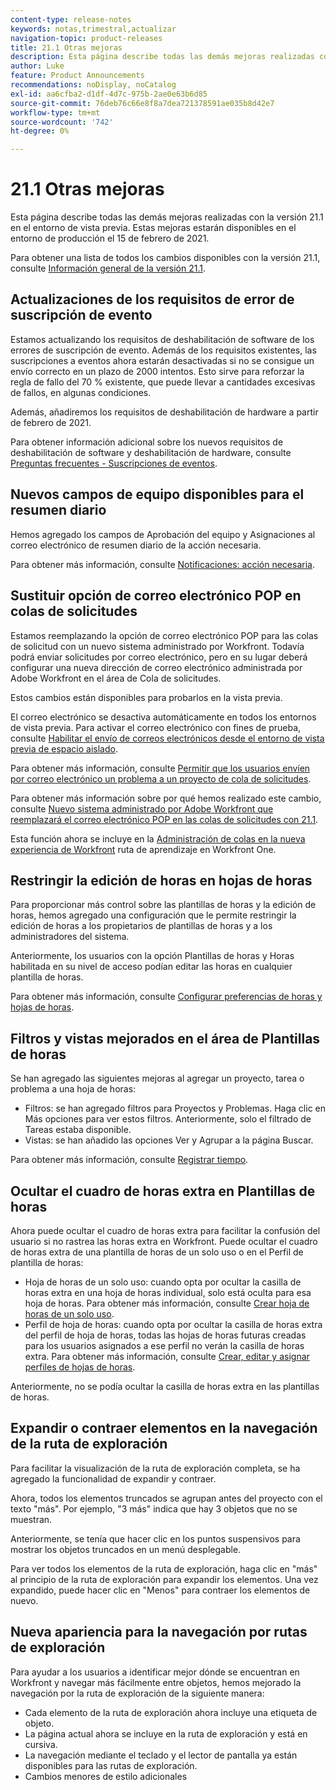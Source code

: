 ```yaml
---
content-type: release-notes
keywords: notas,trimestral,actualizar
navigation-topic: product-releases
title: 21.1 Otras mejoras
description: Esta página describe todas las demás mejoras realizadas con la versión 21.1 en el entorno de vista previa. Estas mejoras estarán disponibles en el entorno de producción el 15 de febrero de 2021.
author: Luke
feature: Product Announcements
recommendations: noDisplay, noCatalog
exl-id: aa6cfba2-d1df-4d7c-975b-2ae0e63b6d85
source-git-commit: 76deb76c66e8f8a7dea721378591ae035b8d42e7
workflow-type: tm+mt
source-wordcount: '742'
ht-degree: 0%

---
```


# 21.1 Otras mejoras

Esta página describe todas las demás mejoras realizadas con la versión 21.1 en el entorno de vista previa. Estas mejoras estarán disponibles en el entorno de producción el 15 de febrero de 2021.

Para obtener una lista de todos los cambios disponibles con la versión 21.1, consulte [Información general de la versión 21.1](../../../product-announcements/product-releases/21.1-release-activity/21-1-release-overview.md).

## Actualizaciones de los requisitos de error de suscripción de evento

Estamos actualizando los requisitos de deshabilitación de software de los errores de suscripción de evento. Además de los requisitos existentes, las suscripciones a eventos ahora estarán desactivadas si no se consigue un envío correcto en un plazo de 2000 intentos. Esto sirve para reforzar la regla de fallo del 70 % existente, que puede llevar a cantidades excesivas de fallos, en algunas condiciones.

Además, añadiremos los requisitos de deshabilitación de hardware a partir de febrero de 2021.

Para obtener información adicional sobre los nuevos requisitos de deshabilitación de software y deshabilitación de hardware, consulte [Preguntas frecuentes - Suscripciones de eventos](../../../wf-api/general/event-subs-faq.md).

## Nuevos campos de equipo disponibles para el resumen diario

Hemos agregado los campos de Aprobación del equipo y Asignaciones al correo electrónico de resumen diario de la acción necesaria.

Para obtener más información, consulte [Notificaciones: acción necesaria](../../../workfront-basics/using-notifications/notifications-action-needed.md).

## Sustituir opción de correo electrónico POP en colas de solicitudes

Estamos reemplazando la opción de correo electrónico POP para las colas de solicitud con un nuevo sistema administrado por Workfront. Todavía podrá enviar solicitudes por correo electrónico, pero en su lugar deberá configurar una nueva dirección de correo electrónico administrada por Adobe Workfront en el área de Cola de solicitudes.

Estos cambios están disponibles para probarlos en la vista previa.

El correo electrónico se desactiva automáticamente en todos los entornos de vista previa. Para activar el correo electrónico con fines de prueba, consulte [Habilitar el envío de correos electrónicos desde el entorno de vista previa de espacio aislado](../../../workfront-basics/using-notifications/enable-delivery-emails-from-preview-sandbox-environment.md).

Para obtener más información, consulte [Permitir que los usuarios envíen por correo electrónico un problema a un proyecto de cola de solicitudes](/help/quicksilver/manage-work/requests/create-requests/enable-email-issues-into-projects.md).

Para obtener más información sobre por qué hemos realizado este cambio, consulte [Nuevo sistema administrado por Adobe Workfront que reemplazará el correo electrónico POP en las colas de solicitudes con 21.1](../../../product-announcements/announcements/announcement-archive/pop-removal-request-queue.md).

Esta función ahora se incluye en la [Administración de colas en la nueva experiencia de Workfront](https://one.workfront.com/s/learningpath4/queue-management-MCYCJRWK36QZBP7PGMNDMSPRN3LE) ruta de aprendizaje en Workfront One.

## Restringir la edición de horas en hojas de horas

Para proporcionar más control sobre las plantillas de horas y la edición de horas, hemos agregado una configuración que le permite restringir la edición de horas a los propietarios de plantillas de horas y a los administradores del sistema.

Anteriormente, los usuarios con la opción Plantillas de horas y Horas habilitada en su nivel de acceso podían editar las horas en cualquier plantilla de horas.

Para obtener más información, consulte [Configurar preferencias de horas y hojas de horas](../../../administration-and-setup/set-up-workfront/configure-timesheets-schedules/timesheet-and-hour-preferences.md).

## Filtros y vistas mejorados en el área de Plantillas de horas

Se han agregado las siguientes mejoras al agregar un proyecto, tarea o problema a una hoja de horas:

* Filtros: se han agregado filtros para Proyectos y Problemas. Haga clic en Más opciones para ver estos filtros. Anteriormente, solo el filtrado de Tareas estaba disponible.
* Vistas: se han añadido las opciones Ver y Agrupar a la página Buscar.

Para obtener más información, consulte [Registrar tiempo](../../../timesheets/create-and-manage-timesheets/log-time.md).

## Ocultar el cuadro de horas extra en Plantillas de horas

Ahora puede ocultar el cuadro de horas extra para facilitar la confusión del usuario si no rastrea las horas extra en Workfront. Puede ocultar el cuadro de horas extra de una plantilla de horas de un solo uso o en el Perfil de plantilla de horas:

* Hoja de horas de un solo uso: cuando opta por ocultar la casilla de horas extra en una hoja de horas individual, solo está oculta para esa hoja de horas. Para obtener más información, consulte [Crear hoja de horas de un solo uso](../../../timesheets/create-and-manage-timesheets/create-tmshts.md).
* Perfil de hoja de horas: cuando opta por ocultar la casilla de horas extra del perfil de hoja de horas, todas las hojas de horas futuras creadas para los usuarios asignados a ese perfil no verán la casilla de horas extra. Para obtener más información, consulte [Crear, editar y asignar perfiles de hojas de horas](../../../timesheets/create-and-manage-timesheets/create-timesheet-profiles.md).

Anteriormente, no se podía ocultar la casilla de horas extra en las plantillas de horas.

## Expandir o contraer elementos en la navegación de la ruta de exploración

Para facilitar la visualización de la ruta de exploración completa, se ha agregado la funcionalidad de expandir y contraer.

Ahora, todos los elementos truncados se agrupan antes del proyecto con el texto &quot;más&quot;. Por ejemplo, &quot;3 más&quot; indica que hay 3 objetos que no se muestran.

Anteriormente, se tenía que hacer clic en los puntos suspensivos para mostrar los objetos truncados en un menú desplegable.

Para ver todos los elementos de la ruta de exploración, haga clic en &quot;más&quot; al principio de la ruta de exploración para expandir los elementos. Una vez expandido, puede hacer clic en &quot;Menos&quot; para contraer los elementos de nuevo.

## Nueva apariencia para la navegación por rutas de exploración

Para ayudar a los usuarios a identificar mejor dónde se encuentran en Workfront y navegar más fácilmente entre objetos, hemos mejorado la navegación por la ruta de exploración de la siguiente manera:

* Cada elemento de la ruta de exploración ahora incluye una etiqueta de objeto.
* La página actual ahora se incluye en la ruta de exploración y está en cursiva.
* La navegación mediante el teclado y el lector de pantalla ya están disponibles para las rutas de exploración.
* Cambios menores de estilo adicionales

